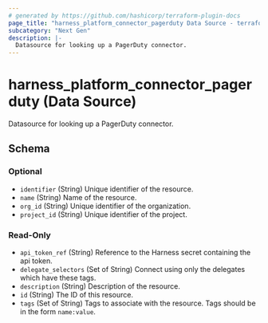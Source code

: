 ```yaml
---
# generated by https://github.com/hashicorp/terraform-plugin-docs
page_title: "harness_platform_connector_pagerduty Data Source - terraform-provider-harness"
subcategory: "Next Gen"
description: |-
  Datasource for looking up a PagerDuty connector.
---
```


# harness_platform_connector_pagerduty (Data Source)

Datasource for looking up a PagerDuty connector.



<!-- schema generated by tfplugindocs -->
## Schema

### Optional

- `identifier` (String) Unique identifier of the resource.
- `name` (String) Name of the resource.
- `org_id` (String) Unique identifier of the organization.
- `project_id` (String) Unique identifier of the project.

### Read-Only

- `api_token_ref` (String) Reference to the Harness secret containing the api token.
- `delegate_selectors` (Set of String) Connect using only the delegates which have these tags.
- `description` (String) Description of the resource.
- `id` (String) The ID of this resource.
- `tags` (Set of String) Tags to associate with the resource. Tags should be in the form `name:value`.


